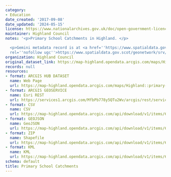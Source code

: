 ```yaml
---
category:
- Education
date_created: '2017-09-08'
date_updated: '2024-05-15'
license: https://www.nationalarchives.gov.uk/doc/open-government-licence/version/3/
maintainer: Highland Council
notes: '<p>Primary School Catchments in Highland. </p>

  <p>Gemini metadata record is at <a href=''https://www.spatialdata.gov.scot/geonetwork/srv/eng/catalog.search#/metadata/37631a4c-9490-4a1d-9772-d55d51ac0f06''
  rel=''nofollow ugc''>https://www.spatialdata.gov.scot/geonetwork/srv/eng/catalog.search#/metadata/37631a4c-9490-4a1d-9772-d55d51ac0f06</a>.</p>'
organization: Highland Council
original_dataset_link: https://map-highland.opendata.arcgis.com/maps/Highland::primary-school-catchments
records: null
resources:
- format: ARCGIS HUB DATASET
  name: Web Page
  url: https://map-highland.opendata.arcgis.com/maps/Highland::primary-school-catchments
- format: ARCGIS GEOSERVICE
  name: Esri REST
  url: https://services1.arcgis.com/MfbPb778y5QTu2Wv/arcgis/rest/services/PrimarySchoolCatchments/FeatureServer/0
- format: CSV
  name: CSV
  url: https://map-highland.opendata.arcgis.com/api/download/v1/items/6132b8751bea482b92801140935d6467/csv?layers=0
- format: GEOJSON
  name: GeoJSON
  url: https://map-highland.opendata.arcgis.com/api/download/v1/items/6132b8751bea482b92801140935d6467/geojson?layers=0
- format: ZIP
  name: Shapefile
  url: https://map-highland.opendata.arcgis.com/api/download/v1/items/6132b8751bea482b92801140935d6467/shapefile?layers=0
- format: KML
  name: KML
  url: https://map-highland.opendata.arcgis.com/api/download/v1/items/6132b8751bea482b92801140935d6467/kml?layers=0
schema: default
title: Primary School Catchments
---
```


